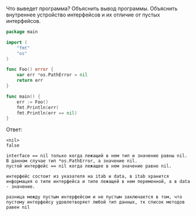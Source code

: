 Что выведет программа? Объяснить вывод программы. Объяснить внутреннее устройство интерфейсов и их отличие от пустых интерфейсов.

```go
package main

import (
	"fmt"
	"os"
)

func Foo() error {
	var err *os.PathError = nil
	return err
}

func main() {
	err := Foo()
	fmt.Println(err)
	fmt.Println(err == nil)
}
```

Ответ:
```
<nil>
false

interface == nil только когда лежащий в нем тип и значение равны nil. В данном случае тип *os.PathError, а значение nil.
пустой интерфейс == nil когда лежащее в нем значение равно nil.

интерфейс состоит из указателя на itab и data, в itab хранится информация о типе интерфейса и типе лежащей в нем переменной, а в data - значение.

разница между пустым интерфейсом и не пустым заключается в том, что пустому интерфейсу удовлетворяет любой тип данных, тк список методов равен nil

```
